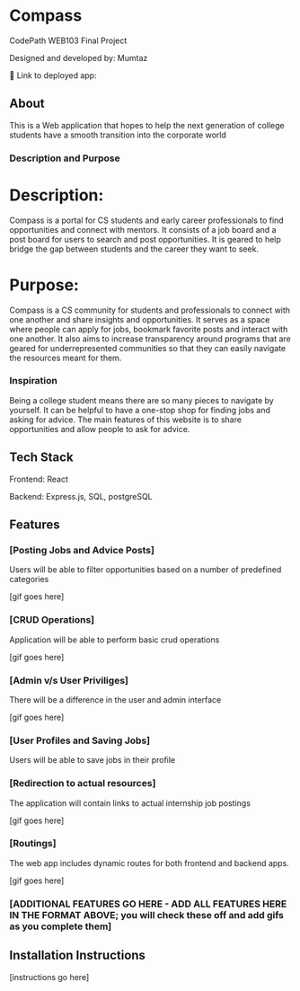# Compass

CodePath WEB103 Final Project

Designed and developed by: Mumtaz

🔗 Link to deployed app:

## About
This is a Web application that hopes to help the next generation of college students have a smooth transition into the corporate world

### Description and Purpose

# Description:
Compass is a portal for CS students and early career professionals to find opportunities and connect with mentors. It consists of a job board and a post board for users to search and post opportunities. It is geared to help bridge the gap between students and the career they want to seek.

# Purpose: 
Compass is a CS community for students and professionals to connect with one another and share insights and opportunities. It serves as a space where people can apply for jobs, bookmark favorite posts and interact with one another. It also aims to increase transparency around programs that are geared for underrepresented communities so that they can easily navigate the resources meant for them.

### Inspiration

Being a college student means there are so many pieces to navigate by yourself. It can be helpful to have a one-stop shop for finding jobs and asking for advice. The main features of this website is to share opportunities and allow people to ask for advice.

## Tech Stack

Frontend: React

Backend: Express.js, SQL, postgreSQL

## Features

### [Posting Jobs and Advice Posts]

Users will be able to filter opportunities based on a number of predefined categories

[gif goes here]

### [CRUD Operations]

Application will be able to perform basic crud operations

[gif goes here]

### [Admin v/s User Priviliges]

There will be a difference in the user and admin interface

[gif goes here]

### [User Profiles and Saving Jobs]

Users will be able to save jobs in their profile

### [Redirection to actual resources]

The application will contain links to actual internship job postings

[gif goes here]

### [Routings]

The web app includes dynamic routes for both frontend and backend apps.

[gif goes here]



### [ADDITIONAL FEATURES GO HERE - ADD ALL FEATURES HERE IN THE FORMAT ABOVE; you will check these off and add gifs as you complete them]

## Installation Instructions

[instructions go here]
